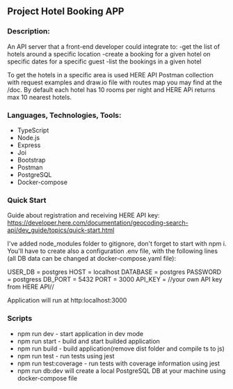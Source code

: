 ## Project Hotel Booking APP

### Description:
An API server that a front-end developer could integrate to:
 -get the list of hotels around a specific location
 -create a booking for a given hotel on specific dates for a specific guest
 -list the bookings in a given hotel

To get the hotels in a specific area is used HERE API
Postman collection with request examples and draw.io file with routes map you may find at the /doc.
By default each hotel has 10 rooms per night and HERE APi returns max 10 nearest hotels.

### Languages, Technologies, Tools:  
* TypeScript
* Node.js
* Express
* Joi
* Bootstrap
* Postman
* PostgreSQL
* Docker-compose

### Quick Start
Guide about registration and receiving HERE API key:
https://developer.here.com/documentation/geocoding-search-api/dev_guide/topics/quick-start.html

I've added node_modules folder to gitignore, don't forget to start with npm i.
You'll have to create also a configuration .env file, with the following lines 
(all DB data can be changed at docker-compose.yaml file):

USER_DB = postgres
HOST = localhost
DATABASE = postgres
PASSWORD = postgress
DB_PORT = 5432
PORT = 3000
API_KEY = //your own API key from HERE API//

Application will run at http:localhost:3000

  ### Scripts
* npm run dev - start application in dev mode
* npm run start - build and start builded application
* npm run build - build application(remove dist folder and compile ts to js)
* npm run test - run tests using jest
* npm run test:coverage - run tests with coverage information using jest
* npm run db:dev will create a local PostgreSQL DB at your machine using docker-compose file